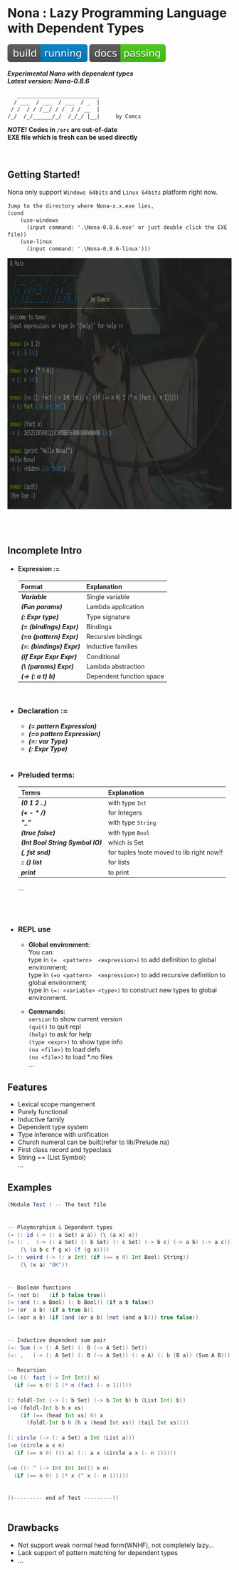 # Nona : Lazy Programming Language with Dependent Types
![Build Status](https://github.com/Comcx/Nona/blob/master/icon/icon.svg)
![Documentation Status](https://github.com/Comcx/Nona/blob/master/icon/doc-passing.svg)  
  
***Experimental Nano with dependent types***  
***Latest version: Nona-0.8.6***  

```
   __________________________
  / ___  / ___  / ___  / _  |
 / /  / / /__/ / /  / / __  |
/_/  /_/______/_/  /_/_/ |__|     by Comcx

```

***NOTE!***
**Codes in `/src` are out-of-date**  
**EXE file which is fresh can be used directly**  
<br><br>

## Getting Started!

Nona only support `Windows 64bits` and `Linux 64bits` platform right now.  

```
Jump to the directory where Nona-x.x.exe lies,  
(cond 
    (use-windows 
      (input command: '.\Nona-0.8.6.exe' or just double click the EXE file))
    (use-linux
      (input command: '.\Nona-0.8.6-linux')))
```

<img width="875" height="563" src="https://github.com/Comcx/Nona/blob/master/repl-0.8.7.jpg"/>

<br><br>
## Incomplete Intro  

* #### Expression :=
  |Format                               | Explanation|
  |-------------------------------------|-------------|
  |***Variable***                       | Single variable|
  |***(Fun params)***                   | Lambda application|
  |***(: Expr type)***                  | Type signature|
  |***(= (bindings) Expr)***            | Bindings|
  |***(=o (pattern) Expr)***            | Recursive bindings|
  |***(=: (bindings) Expr)***           | Inductive families|
  |***(if Expr Expr Expr)***            | Conditional|
  |***(\ (params) Expr)***              | Lambda abstraction|
  |***(-> (: a t) b)***                 | Dependent function space|
  <br>
  
* ### Declaration :=
  - ***(= pattern Expression)***  
  - ***(=o pattern Expression)***  
  - ***(=: var Type)***
  - ***(: Expr Type)***
  <br>
 
* ### Preluded terms:
  |Terms                              |Explanation|
  |-----------------------------------|-----------|
  |***(0 1 2 ..)***                   |with type `Int`| 
  |***(+ - * /)***                    |for Integers|  
  |***"_"***                          |with type `String`|  
  |***(true false)***                 |with type `Bool`|  
  |***(Int Bool String Symbol IO)***  |which is Set|  
  |***(, fst snd)***                  |for tuples !note moved to lib right now!!|  
  |***:: () list***                   |for lists|
  |***print***                        |to print|
  ...  
<br><br><br>

* ### REPL use  
  
  - **Global environment:**  
    You can:  
      type in `(=  <pattern>  <expression>)` to add definition to global environment;  
      type in `(=o <pattern>  <expression>)` to add recursive definition to global environment;  
      type in `(=: <variable> <type>)` to construct new types to global environment.  
    
  - **Commands:**  
    `version` to show current version  
    `(quit)` to quit repl  
    `(help)` to ask for help  
    `(type <expr>)` to show type info  
    `(na <file>)` to load defs  
    `(no <file>)` to load *.no files  
    ...  
    
## Features  
   - Lexical scope mangement  
   - Purely functional  
   - Inductive family  
   - Dependent type system  
   - Type inference with unification  
   - Church numeral can be built(refer to lib/Prelude.na)  
   - First class record and typeclass  
   - String == (List Symbol)  
   ...  
   
     
## Examples

```scala
(Module Test ( -- The test file


-- Ploymorphism & Dependent types
(= (: id (-> (: a Set) a a)) (\ (a x) x))
(= (: .  (-> (: a Set) (: b Set) (: c Set) (-> b c) (-> a b) (-> a c))) 
    (\ (a b c f g x) (f (g x))))
(= (: weird (-> (: x Int) (if (== x 0) Int Bool) String))
    (\ (x a) "OK"))


-- Boolean functions
(= (not b)   (if b false true))
(= (and (: a Bool) (: b Bool)) (if a b false))
(= (or  a b) (if a true b))
(= (xor a b) (if (and (or a b) (not (and a b))) true false))


-- Inductive dependent sum pair
(=: Sum (-> (: A Set) (: B (-> A Set)) Set))
(=: ,   (-> (: A Set) (: B (-> A Set)) (: a A) (: b (B a)) (Sum A B)))

-- Recursion
(=o ((: fact (-> Int Int)) n)
  (if (== n 0) 1 (* n (fact (- n 1)))))

(: foldl-Int (-> (: b Set) (-> b Int b) b (List Int) b))
(=o (foldl-Int b h x xs)
    (if (== (head Int xs) 0) x
      (foldl-Int b h (h x (head Int xs)) (tail Int xs))))

(: circle (-> (: a Set) a Int (List a)))
(=o (circle a x n)
  (if (== n 0) (() a) (:: a x (circle a x (- n 1)))))

(=o ((: ^ (-> Int Int Int)) x n)
  (if (== n 0) 1 (* x (^ x (- n 1)))))


))--------- end of Test ---------((



```

## Drawbacks

* Not support weak normal head form(WNHF), not completely lazy...
* Lack support of pattern matching for dependent types
* ...








